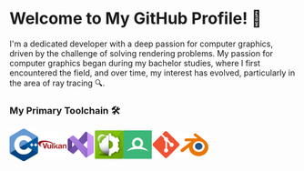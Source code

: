 # Welcome to My GitHub Profile! 👋

I'm a dedicated developer with a deep passion for computer graphics, driven by the challenge of solving rendering problems. My passion for computer graphics began during my bachelor studies, where I first encountered the field, and over time, my interest has evolved, particularly in the area of ray tracing :mag:.

### My Primary Toolchain :hammer_and_wrench:

<div style="display: flex; align-items: center;">
    <a href="https://en.cppreference.com/w/"><img src="images/cpp-logo.svg" alt="C++" width="50"/></a>
    <a href="https://www.khronos.org/vulkan/"><img src="images/vulkan-logo.svg" alt="Vulkan" width="50"/></a>
    <a href="https://visualstudio.microsoft.com/"><img src="images/visual-studio-logo.svg" alt="Visual Studio" width="50"/></a>
    <a href="https://developer.nvidia.com/nsight-graphics"><img src="images/nsight-graphics-logo.png" alt="Nsight Graphics" width="50"/></a>
    <a href="https://renderdoc.org/"><img src="images/renderdoc-logo.svg" alt="Render Doc" width="50"/></a>
    <a href="https://git-scm.com/"><img src="images/git-logo.svg" alt="Git" width="50"/></a>
    <a href="https://www.blender.org/"><img src="images/blender-logo.svg" alt="Blender" width="50"/></a>
</div>

